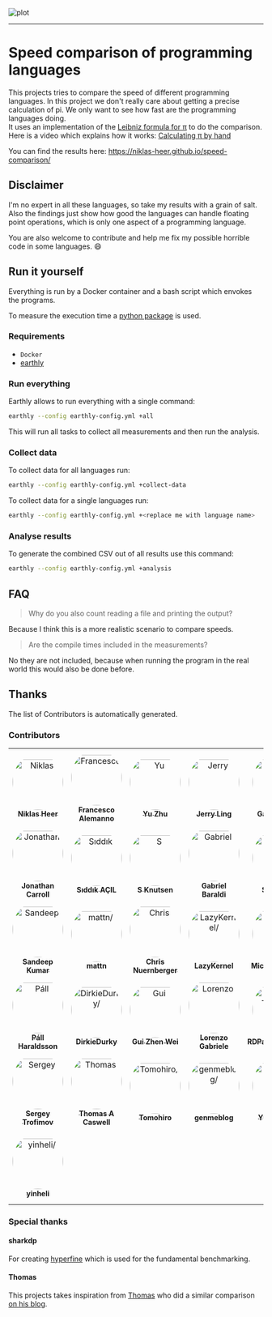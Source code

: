 ![plot](https://niklas-heer.github.io/speed-comparison/assets/latest/combined_results.png "Speed comparison of programming languages")

---

# Speed comparison of programming languages

This projects tries to compare the speed of different programming languages.
In this project we don't really care about getting a precise calculation of pi. We only want to see how fast are the programming languages doing. <br />
It uses an implementation of the [Leibniz formula for π](https://en.wikipedia.org/wiki/Leibniz_formula_for_%CF%80) to do the comparison. <br />
Here is a video which explains how it works: [Calculating π by hand](https://www.youtube.com/watch?v=HrRMnzANHHs)

You can find the results here: https://niklas-heer.github.io/speed-comparison/

## Disclaimer

I'm no expert in all these languages, so take my results with a grain of salt.<br>
Also the findings just show how good the languages can handle floating point operations, which is only one aspect of a programming language.

You are also welcome to contribute and help me fix my possible horrible code in some languages. :smile:

<!-- TODO: Create a new video for hyperfine and scmeta -->
<!-- ## Adding new languages

[<img src="https://github.com/niklas-heer/speed-comparison/raw/master/assets/how-to-contribute_thumbnail.png" width="50%">](https://www.youtube.com/watch?v=ksV4WObYSiQ "Contributing to speed comparison ") -->

## Run it yourself

Everything is run by a Docker container and a bash script which envokes the programs.

To measure the execution time a [python package](https://pypi.python.org/pypi/lauda/1.2.0) is used.

### Requirements
- `Docker`
- [earthly](https://earthly.dev/)

### Run everything
Earthly allows to run everything with a single command:
```bash
earthly --config earthly-config.yml +all
```
This will run all tasks to collect all measurements and then run the analysis.

### Collect data
To collect data for all languages run:
```bash
earthly --config earthly-config.yml +collect-data
```

To collect data for a single languages run:
```bash
earthly --config earthly-config.yml +<replace me with language name>
```

### Analyse results
To generate the combined CSV out of all results use this command:
```bash
earthly --config earthly-config.yml +analysis
```

## FAQ

> Why do you also count reading a file and printing the output?

Because I think this is a more realistic scenario to compare speeds.

> Are the compile times included in the measurements?

No they are not included, because when running the program in the real world this would also be done before.

## Thanks
The list of Contributors is automatically generated.

### Contributors

<table>
<tr>
    <td align="center" style="word-wrap: break-word; width: 150.0; height: 150.0">
        <a href=https://github.com/niklas-heer>
            <img src=https://avatars.githubusercontent.com/u/1914063?v=4 width="100;"  style="border-radius:50%;align-items:center;justify-content:center;overflow:hidden;padding-top:10px" alt=Niklas Heer/>
            <br />
            <sub style="font-size:14px"><b>Niklas Heer</b></sub>
        </a>
    </td>
    <td align="center" style="word-wrap: break-word; width: 150.0; height: 150.0">
        <a href=https://github.com/francescoalemanno>
            <img src=https://avatars.githubusercontent.com/u/50984334?v=4 width="100;"  style="border-radius:50%;align-items:center;justify-content:center;overflow:hidden;padding-top:10px" alt=Francesco Alemanno/>
            <br />
            <sub style="font-size:14px"><b>Francesco Alemanno</b></sub>
        </a>
    </td>
    <td align="center" style="word-wrap: break-word; width: 150.0; height: 150.0">
        <a href=https://github.com/viscropst>
            <img src=https://avatars.githubusercontent.com/u/16207250?v=4 width="100;"  style="border-radius:50%;align-items:center;justify-content:center;overflow:hidden;padding-top:10px" alt=Yu Zhu/>
            <br />
            <sub style="font-size:14px"><b>Yu Zhu</b></sub>
        </a>
    </td>
    <td align="center" style="word-wrap: break-word; width: 150.0; height: 150.0">
        <a href=https://github.com/Moelf>
            <img src=https://avatars.githubusercontent.com/u/5306213?v=4 width="100;"  style="border-radius:50%;align-items:center;justify-content:center;overflow:hidden;padding-top:10px" alt=Jerry Ling/>
            <br />
            <sub style="font-size:14px"><b>Jerry Ling</b></sub>
        </a>
    </td>
    <td align="center" style="word-wrap: break-word; width: 150.0; height: 150.0">
        <a href=https://github.com/gauteh>
            <img src=https://avatars.githubusercontent.com/u/56827?v=4 width="100;"  style="border-radius:50%;align-items:center;justify-content:center;overflow:hidden;padding-top:10px" alt=Gaute Hope/>
            <br />
            <sub style="font-size:14px"><b>Gaute Hope</b></sub>
        </a>
    </td>
    <td align="center" style="word-wrap: break-word; width: 150.0; height: 150.0">
        <a href=https://github.com/frak0d>
            <img src=https://avatars.githubusercontent.com/u/68330937?v=4 width="100;"  style="border-radius:50%;align-items:center;justify-content:center;overflow:hidden;padding-top:10px" alt=frakod/>
            <br />
            <sub style="font-size:14px"><b>frakod</b></sub>
        </a>
    </td>
</tr>
<tr>
    <td align="center" style="word-wrap: break-word; width: 150.0; height: 150.0">
        <a href=https://github.com/jonocarroll>
            <img src=https://avatars.githubusercontent.com/u/9496865?v=4 width="100;"  style="border-radius:50%;align-items:center;justify-content:center;overflow:hidden;padding-top:10px" alt=Jonathan Carroll/>
            <br />
            <sub style="font-size:14px"><b>Jonathan Carroll</b></sub>
        </a>
    </td>
    <td align="center" style="word-wrap: break-word; width: 150.0; height: 150.0">
        <a href=https://github.com/Akaame>
            <img src=https://avatars.githubusercontent.com/u/11539091?v=4 width="100;"  style="border-radius:50%;align-items:center;justify-content:center;overflow:hidden;padding-top:10px" alt=Sıddık AÇIL/>
            <br />
            <sub style="font-size:14px"><b>Sıddık AÇIL</b></sub>
        </a>
    </td>
    <td align="center" style="word-wrap: break-word; width: 150.0; height: 150.0">
        <a href=https://github.com/Demonstrandum>
            <img src=https://avatars.githubusercontent.com/u/26842759?v=4 width="100;"  style="border-radius:50%;align-items:center;justify-content:center;overflow:hidden;padding-top:10px" alt=S Knutsen/>
            <br />
            <sub style="font-size:14px"><b>S Knutsen</b></sub>
        </a>
    </td>
    <td align="center" style="word-wrap: break-word; width: 150.0; height: 150.0">
        <a href=https://github.com/gbaraldi>
            <img src=https://avatars.githubusercontent.com/u/28694980?v=4 width="100;"  style="border-radius:50%;align-items:center;justify-content:center;overflow:hidden;padding-top:10px" alt=Gabriel Baraldi/>
            <br />
            <sub style="font-size:14px"><b>Gabriel Baraldi</b></sub>
        </a>
    </td>
    <td align="center" style="word-wrap: break-word; width: 150.0; height: 150.0">
        <a href=https://github.com/cyrusmsk>
            <img src=https://avatars.githubusercontent.com/u/1385803?v=4 width="100;"  style="border-radius:50%;align-items:center;justify-content:center;overflow:hidden;padding-top:10px" alt=Serg Gini/>
            <br />
            <sub style="font-size:14px"><b>Serg Gini</b></sub>
        </a>
    </td>
    <td align="center" style="word-wrap: break-word; width: 150.0; height: 150.0">
        <a href=https://github.com/joelandman>
            <img src=https://avatars.githubusercontent.com/u/2421934?v=4 width="100;"  style="border-radius:50%;align-items:center;justify-content:center;overflow:hidden;padding-top:10px" alt=Joe Landman/>
            <br />
            <sub style="font-size:14px"><b>Joe Landman</b></sub>
        </a>
    </td>
</tr>
<tr>
    <td align="center" style="word-wrap: break-word; width: 150.0; height: 150.0">
        <a href=https://github.com/eternalfrustation>
            <img src=https://avatars.githubusercontent.com/u/64073903?v=4 width="100;"  style="border-radius:50%;align-items:center;justify-content:center;overflow:hidden;padding-top:10px" alt=Sandeep Kumar/>
            <br />
            <sub style="font-size:14px"><b>Sandeep Kumar</b></sub>
        </a>
    </td>
    <td align="center" style="word-wrap: break-word; width: 150.0; height: 150.0">
        <a href=https://github.com/mattn>
            <img src=https://avatars.githubusercontent.com/u/10111?v=4 width="100;"  style="border-radius:50%;align-items:center;justify-content:center;overflow:hidden;padding-top:10px" alt=mattn/>
            <br />
            <sub style="font-size:14px"><b>mattn</b></sub>
        </a>
    </td>
    <td align="center" style="word-wrap: break-word; width: 150.0; height: 150.0">
        <a href=https://github.com/cnuernber>
            <img src=https://avatars.githubusercontent.com/u/40426?v=4 width="100;"  style="border-radius:50%;align-items:center;justify-content:center;overflow:hidden;padding-top:10px" alt=Chris Nuernberger/>
            <br />
            <sub style="font-size:14px"><b>Chris Nuernberger</b></sub>
        </a>
    </td>
    <td align="center" style="word-wrap: break-word; width: 150.0; height: 150.0">
        <a href=https://github.com/LazyKernel>
            <img src=https://avatars.githubusercontent.com/u/10184101?v=4 width="100;"  style="border-radius:50%;align-items:center;justify-content:center;overflow:hidden;padding-top:10px" alt=LazyKernel/>
            <br />
            <sub style="font-size:14px"><b>LazyKernel</b></sub>
        </a>
    </td>
    <td align="center" style="word-wrap: break-word; width: 150.0; height: 150.0">
        <a href=https://github.com/mcabbott>
            <img src=https://avatars.githubusercontent.com/u/32575566?v=4 width="100;"  style="border-radius:50%;align-items:center;justify-content:center;overflow:hidden;padding-top:10px" alt=Michael Abbott/>
            <br />
            <sub style="font-size:14px"><b>Michael Abbott</b></sub>
        </a>
    </td>
    <td align="center" style="word-wrap: break-word; width: 150.0; height: 150.0">
        <a href=https://github.com/oscardssmith>
            <img src=https://avatars.githubusercontent.com/u/11729272?v=4 width="100;"  style="border-radius:50%;align-items:center;justify-content:center;overflow:hidden;padding-top:10px" alt=Oscar Smith/>
            <br />
            <sub style="font-size:14px"><b>Oscar Smith</b></sub>
        </a>
    </td>
</tr>
<tr>
    <td align="center" style="word-wrap: break-word; width: 150.0; height: 150.0">
        <a href=https://github.com/PallHaraldsson>
            <img src=https://avatars.githubusercontent.com/u/8005416?v=4 width="100;"  style="border-radius:50%;align-items:center;justify-content:center;overflow:hidden;padding-top:10px" alt=Páll Haraldsson/>
            <br />
            <sub style="font-size:14px"><b>Páll Haraldsson</b></sub>
        </a>
    </td>
    <td align="center" style="word-wrap: break-word; width: 150.0; height: 150.0">
        <a href=https://github.com/DirkieDurky>
            <img src=https://avatars.githubusercontent.com/u/72947540?v=4 width="100;"  style="border-radius:50%;align-items:center;justify-content:center;overflow:hidden;padding-top:10px" alt=DirkieDurky/>
            <br />
            <sub style="font-size:14px"><b>DirkieDurky</b></sub>
        </a>
    </td>
    <td align="center" style="word-wrap: break-word; width: 150.0; height: 150.0">
        <a href=https://github.com/guizhenwei>
            <img src=https://avatars.githubusercontent.com/u/12146658?v=4 width="100;"  style="border-radius:50%;align-items:center;justify-content:center;overflow:hidden;padding-top:10px" alt=Gui Zhen Wei/>
            <br />
            <sub style="font-size:14px"><b>Gui Zhen Wei</b></sub>
        </a>
    </td>
    <td align="center" style="word-wrap: break-word; width: 150.0; height: 150.0">
        <a href=https://github.com/lolgab>
            <img src=https://avatars.githubusercontent.com/u/5793054?v=4 width="100;"  style="border-radius:50%;align-items:center;justify-content:center;overflow:hidden;padding-top:10px" alt=Lorenzo Gabriele/>
            <br />
            <sub style="font-size:14px"><b>Lorenzo Gabriele</b></sub>
        </a>
    </td>
    <td align="center" style="word-wrap: break-word; width: 150.0; height: 150.0">
        <a href=https://github.com/PatrickTheDev>
            <img src=https://avatars.githubusercontent.com/u/69093169?v=4 width="100;"  style="border-radius:50%;align-items:center;justify-content:center;overflow:hidden;padding-top:10px" alt=RDPatrickTheDev/>
            <br />
            <sub style="font-size:14px"><b>RDPatrickTheDev</b></sub>
        </a>
    </td>
    <td align="center" style="word-wrap: break-word; width: 150.0; height: 150.0">
        <a href=https://github.com/proudust>
            <img src=https://avatars.githubusercontent.com/u/20186429?v=4 width="100;"  style="border-radius:50%;align-items:center;justify-content:center;overflow:hidden;padding-top:10px" alt=Proudust/>
            <br />
            <sub style="font-size:14px"><b>Proudust</b></sub>
        </a>
    </td>
</tr>
<tr>
    <td align="center" style="word-wrap: break-word; width: 150.0; height: 150.0">
        <a href=https://github.com/serioga>
            <img src=https://avatars.githubusercontent.com/u/527113?v=4 width="100;"  style="border-radius:50%;align-items:center;justify-content:center;overflow:hidden;padding-top:10px" alt=Sergey Trofimov/>
            <br />
            <sub style="font-size:14px"><b>Sergey Trofimov</b></sub>
        </a>
    </td>
    <td align="center" style="word-wrap: break-word; width: 150.0; height: 150.0">
        <a href=https://github.com/tacaswell>
            <img src=https://avatars.githubusercontent.com/u/199813?v=4 width="100;"  style="border-radius:50%;align-items:center;justify-content:center;overflow:hidden;padding-top:10px" alt=Thomas A Caswell/>
            <br />
            <sub style="font-size:14px"><b>Thomas A Caswell</b></sub>
        </a>
    </td>
    <td align="center" style="word-wrap: break-word; width: 150.0; height: 150.0">
        <a href=https://github.com/demotomohiro>
            <img src=https://avatars.githubusercontent.com/u/1882512?v=4 width="100;"  style="border-radius:50%;align-items:center;justify-content:center;overflow:hidden;padding-top:10px" alt=Tomohiro/>
            <br />
            <sub style="font-size:14px"><b>Tomohiro</b></sub>
        </a>
    </td>
    <td align="center" style="word-wrap: break-word; width: 150.0; height: 150.0">
        <a href=https://github.com/genmeblog>
            <img src=https://avatars.githubusercontent.com/u/38646601?v=4 width="100;"  style="border-radius:50%;align-items:center;justify-content:center;overflow:hidden;padding-top:10px" alt=genmeblog/>
            <br />
            <sub style="font-size:14px"><b>genmeblog</b></sub>
        </a>
    </td>
    <td align="center" style="word-wrap: break-word; width: 150.0; height: 150.0">
        <a href=https://github.com/mosmeh>
            <img src=https://avatars.githubusercontent.com/u/1721932?v=4 width="100;"  style="border-radius:50%;align-items:center;justify-content:center;overflow:hidden;padding-top:10px" alt=Yuta Imazu/>
            <br />
            <sub style="font-size:14px"><b>Yuta Imazu</b></sub>
        </a>
    </td>
    <td align="center" style="word-wrap: break-word; width: 150.0; height: 150.0">
        <a href=https://github.com/motoshira>
            <img src=https://avatars.githubusercontent.com/u/51407064?v=4 width="100;"  style="border-radius:50%;align-items:center;justify-content:center;overflow:hidden;padding-top:10px" alt=Kohei Hosoki/>
            <br />
            <sub style="font-size:14px"><b>Kohei Hosoki</b></sub>
        </a>
    </td>
</tr>
<tr>
    <td align="center" style="word-wrap: break-word; width: 150.0; height: 150.0">
        <a href=https://github.com/yinheli>
            <img src=https://avatars.githubusercontent.com/u/235094?v=4 width="100;"  style="border-radius:50%;align-items:center;justify-content:center;overflow:hidden;padding-top:10px" alt=yinheli/>
            <br />
            <sub style="font-size:14px"><b>yinheli</b></sub>
        </a>
    </td>
</tr>
</table>


### Special thanks

#### sharkdp

For creating [hyperfine](https://github.com/sharkdp/hyperfine) which is used for the fundamental benchmarking.

#### Thomas

This projects takes inspiration from [Thomas](https://www.thomaschristlieb.de) who did a similar comparison [on his blog](https://www.thomaschristlieb.de/performance-vergleich-zwischen-verschiedenen-programmiersprachen-und-systemen/).
